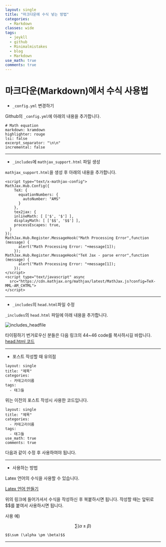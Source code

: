 ```yaml
---
layout: single
title: "마크다운에 수식 넣는 방법"
categories:
  - Markdown
classes: wide
tags:
  - jeykll
  - github
  - Minimalmistakes
  - blog
  - Markdown
use_math: true
comments: true
---
```


# 마크다운(Markdown)에서 수식 사용법

+ `_config.yml` 변경하기  

Github의 `_config.yml`에 아래의 내용을 추가합니다.

```
# Math equation
markdown: kramdown
highlighter: rouge
lsi: false
excerpt_separator: "\n\n"
incremental: false
```
---  

+ `_includes`에 `mathjax_support.html` 파일 생성  

`mathjax_support.html`을 생성 후 아래의 내용을 추가합니다.

```
<script type="text/x-mathjax-config">
MathJax.Hub.Config({
    TeX: {
      equationNumbers: {
        autoNumber: "AMS"
      }
    },
    tex2jax: {
    inlineMath: [ ['$', '$'] ],
    displayMath: [ ['$$', '$$'] ],
    processEscapes: true,
  }
});
MathJax.Hub.Register.MessageHook("Math Processing Error",function (message) {
	  alert("Math Processing Error: "+message[1]);
	});
MathJax.Hub.Register.MessageHook("TeX Jax - parse error",function (message) {
	  alert("Math Processing Error: "+message[1]);
	});
</script>
<script type="text/javascript" async
  src="https://cdn.mathjax.org/mathjax/latest/MathJax.js?config=TeX-MML-AM_CHTML">
</script>
```
---  

+ `_includes`의 `head.html`파일 수정  

`_includes`의 `head.html` 파일에 아래 내용을 추가합니다.  

![includes_headfile](https://user-images.githubusercontent.com/61397479/88359322-34f92180-cdad-11ea-86fa-2f7eb00ad53e.JPG)  

타이핑하기 번거로우신 분들은 다음 링크의 44~46 code를 복사하시길 바랍니다.  
[head.html 코드](https://github.com/junsk1016/junsk1016.github.io/blob/master/_includes/head.html)

---  
+ 포스트 작성할 때 유의점

```
layout: single
title: "제목"
categories:
  - 카테고리이름
tags:
  - 태그들
```

위는 이전의 포스트 작성시 사용한 코드입니다.


```
layout: single
title: "제목"
categories:
  - 카테고리이름
tags:
  - 태그들
use_math: true
comments: true
```

다음과 같이 수정 후 사용하여야 됩니다.

---

+ 사용하는 방법  

Latex 언어의 수식을 사용할 수 있습니다.

[Latex 언어 만들기](https://www.codecogs.com/latex/eqneditor.php)

위의 링크에 들어가셔서 수식을 작성하신 후 복붙하시면 됩니다.
작성할 때는 앞뒤로 $$를 붙여서 사용하시면 됩니다.  

사용 예)  

$$\sum (\alpha \pm \beta)$$

```
$$\sum (\alpha \pm \beta)$$
```
---

